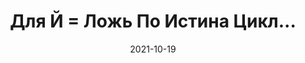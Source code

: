 ---
date: 2021-10-19
guid: 351c966a-bba3-48ba-b3ca-f38248a5a5b3
title: Для Й = Ложь По Истина Цикл...
question: |
    ```bsl
    Для Й = Ложь По Истина Цикл
        Сообщить(Й);
    КонецЦикла;
    ```
options:
    - Сообщит "0", "1"
    - Сообщит "Нет", "1"
    - Сообщит "Нет", "Да"
    - Вызовет исключение
correct: 1
explanation: |
    Первая итеграция будет содержать значение Ложь  
    Далее 1С сделает +1 и значение станет 1 (Ложь = 0)
tags:
    - wtf
    - cast
source: https://t.me/JuniorOneS/187
---
